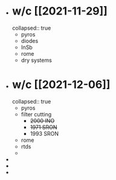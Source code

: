 - # w/c [[2021-11-29]]
  collapsed:: true
	- pyros
	- diodes
	- InSb
	- rome
	- dry systems
- # w/c [[2021-12-06]]
  collapsed:: true
	- pyros
	- filter cutting
		- ~~2000 INO~~
		- ~~1971 SRON~~
		- 1993 SRON
	- rome
	- rtds
	-
-
-
-
